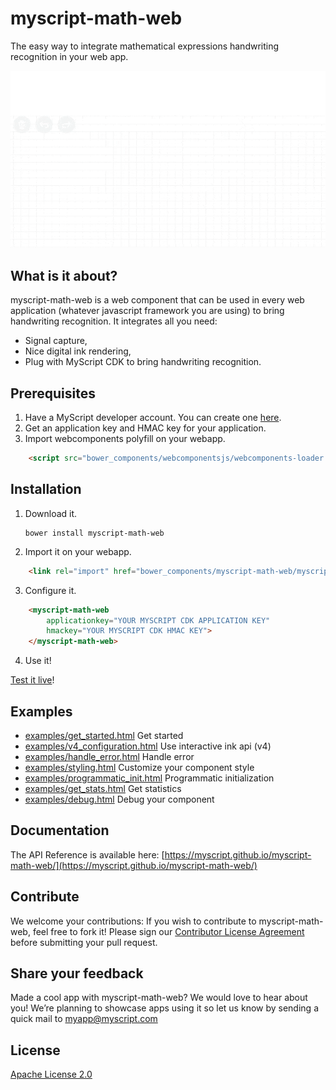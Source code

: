 # myscript-math-web

The easy way to integrate mathematical expressions handwriting recognition in your web app.

![myscript-math-web preview](./preview.gif)

## What is it about?

myscript-math-web is a web component that can be used in every web application (whatever javascript framework you are using) to bring handwriting recognition. It integrates all you need:  
* Signal capture,
* Nice digital ink rendering,
* Plug with MyScript CDK to bring handwriting recognition.

## Prerequisites

1. Have a MyScript developer account. You can create one [here](https://dev.myscript.com/).
2. Get an application key and HMAC key for your application.
3. Import webcomponents polyfill on your webapp.

```html
    <script src="bower_components/webcomponentsjs/webcomponents-loader.js"></script>
```
 
## Installation

1. Download it.

       bower install myscript-math-web

2. Import it on your webapp.

```html
    <link rel="import" href="bower_components/myscript-math-web/myscript-math-web.html">
```

3. Configure it.

```html
    <myscript-math-web
        applicationkey="YOUR MYSCRIPT CDK APPLICATION KEY"
        hmackey="YOUR MYSCRIPT CDK HMAC KEY">
    </myscript-math-web>
```
   
4. Use it!

[Test it live](https://myscript.github.io/myscript-math-web/components/myscript-math-web/examples/)!

## Examples

- [examples/get_started.html](examples/get_started.html) Get started
- [examples/v4_configuration.html](examples/v4_configuration.html) Use interactive ink api (v4)
- [examples/handle_error.html](examples/handle_error.html) Handle error
- [examples/styling.html](examples/styling.html) Customize your component style
- [examples/programmatic_init.html](examples/programmatic_init.html) Programmatic initialization
- [examples/get_stats.html](examples/get_stats.html) Get statistics
- [examples/debug.html](examples/debug.html) Debug your component

## Documentation 

The API Reference is available here: [https://myscript.github.io/myscript-math-web/](https://myscript.github.io/myscript-math-web/) 

## Contribute

We welcome your contributions:
If you wish to contribute to myscript-math-web, feel free to fork it!
Please sign our [Contributor License Agreement](CONTRIBUTING.md) before submitting your pull request.

## Share your feedback

Made a cool app with myscript-math-web? We would love to hear about you!
We’re planning to showcase apps using it so let us know by sending a quick mail to [myapp@myscript.com](mailto://myapp@myscript.com)

## License

[Apache License 2.0](http://www.apache.org/licenses/LICENSE-2.0)
